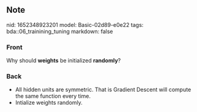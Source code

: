 ## Note
nid: 1652348923201
model: Basic-02d89-e0e22
tags: bda::06_trainining_tuning
markdown: false

### Front
Why should <b>weights</b> be initialized <b>randomly</b>?

### Back
<ul>
  <li>All hidden units are symmetric. That is Gradient Descent will
  compute the same function every time.
  <li>Intialize weights randomly.
</ul>

